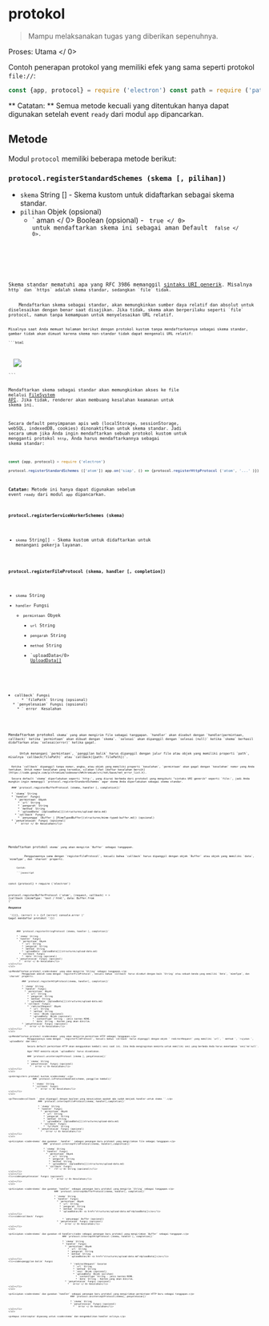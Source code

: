 # protokol

> Mampu melaksanakan tugas yang diberikan sepenuhnya.

Proses:  Utama </ 0></p> 

Contoh penerapan protokol yang memiliki efek yang sama seperti protokol `file://`:

```javascript
const {app, protocol} = require ('electron') const path = require ('path') app.on ('siap', () = & gt; {protocol.registerFileProtocol ('atom', (permintaan, callback) = & gt; {const url = request.url.substr (7) callback ({path: path.normalize (`$ {__ dirname} / $ {url}`)})}, (error) = & gt; {if (error) console.error ('Gagal mendaftar protokol')})})
```

** Catatan: ** Semua metode kecuali yang ditentukan hanya dapat digunakan setelah event ` ready ` dari modul ` app ` dipancarkan.

## Metode

Modul ` protocol ` memiliki beberapa metode berikut:

### `protocol.registerStandardSchemes (skema [, pilihan])`

* ` skema ` String [] - Skema kustom untuk didaftarkan sebagai skema standar.
* `pilihan` Objek (opsional) 
  * ` aman </ 0> Boolean (opsional) - <code> true </ 0> untuk mendaftarkan skema ini sebagai aman Default <code> false </ 0>.</li>
</ul></li>
</ul>

<p>Skema standar mematuhi apa yang RFC 3986 memanggil <a href="https://tools.ietf.org/html/rfc3986#section-3">sintaks URI generik</a>. Misalnya <code>http` dan `https` adalah skema standar, sedangkan `file` tidak.</p> 
    Mendaftarkan skema sebagai standar, akan memungkinkan sumber daya relatif dan absolut untuk diselesaikan dengan benar saat disajikan. Jika tidak, skema akan berperilaku seperti `file` protocol, namun tanpa kemampuan untuk menyelesaikan URL relatif.
    
    Misalnya saat Anda memuat halaman berikut dengan protokol kustom tanpa mendaftarkannya sebagai skema standar, gambar tidak akan dimuat karena skema non-standar tidak dapat mengenali URL relatif:
    
    ```html
<body>
  <img src='test.png'>
</body>
```

Mendaftarkan skema sebagai standar akan memungkinkan akses ke file melalui [FileSystem API](https://developer.mozilla.org/en-US/docs/Web/API/LocalFileSystem). Jika tidak, renderer akan membuang kesalahan keamanan untuk skema ini.

Secara default penyimpanan apis web (localStorage, sessionStorage, webSQL, indexedDB, cookies) dinonaktifkan untuk skema standar. Jadi secara umum jika Anda ingin mendaftarkan sebuah protokol kustom untuk mengganti protokol `http`, Anda harus mendaftarkannya sebagai skema standar:

```javascript
const {app, protocol} = require ('electron') 

protocol.registerStandardSchemes (['atom']) app.on('siap', () => {protocol.registerHttpProtocol ('atom', '...' )})
```

**Catatan:** Metode ini hanya dapat digunakan sebelum event `ready` dari modul `app` dipancarkan.

### `protocol.registerServiceWorkerSchemes (skema)`

* `skema` String[] - Skema kustom untuk didaftarkan untuk menangani pekerja layanan.
### `protocol.registerFileProtocol (skema, handler [, completion])`

* `skema` String
* `handler` Fungsi 
  * `permintaan` Obyek 
    * `url` String
    * `pengarah` String
    * `method` String
    * `uploadData</​​0> <a href="structures/upload-data.md">UploadData[]</a></li>
</ul></li>
<li><code>callback` Fungsi 
      * `filePath` String (opsional)
  * `penyelesaian` Fungsi (opsional) 
    * ` error </ 0> Kesalahan</li>
</ul></li>
</ul>

<p>Mendaftarkan protokol <code>skema` yang akan mengirim file sebagai tanggapan. `handler` akan disebut dengan `handler(permintaan, callback)` ketika `permintaan` akan dibuat dengan `skema`. `selesai` akan dipanggil dengan `selesai (null)` ketika `skema` berhasil didaftarkan atau `selesai(error)` ketika gagal.</p> 
      Untuk menangani `permintaan`, `panggilan balik` harus dipanggil dengan jalur file atau objek yang memiliki properti `path`, misalnya `callback(filePath)` atau `callback({path: filePath})`.
      
      Ketika `callback` dipanggil tanpa nomor, angka, atau objek yang memiliki properti `kesalahan`, `permintaan` akan gagal dengan `kesalahan` nomor yang Anda tentukan. Untuk nomor kesalahan yang tersedia, silakan lihat [daftar kesalahan bersih](https://code.google.com/p/chromium/codesearch#chromium/src/net/base/net_error_list.h).
      
      Secara default `skema` diperlakukan seperti `http:`, yang diurai berbeda dari protokol yang mengikuti "sintaks URI generik" seperti `file:`, jadi Anda mungkin ingin memanggil `protocol.registerStandardSchemes` agar skema Anda diperlakukan sebagai skema standar.
      
      ### `protocol.registerBufferProtocol (skema, handler [, completion])`
      
      * `skema` String
      * `handler` Fungsi 
        * `permintaan` Obyek 
          * `url` String
          * `pengarah` String
          * `method` String
          * `uploadData` [UploadData[]](structures/upload-data.md)
        * `callback` Fungsi 
          * `penyangga` (Buffer | [MimeTypedBuffer](structures/mime-typed-buffer.md)) (opsional)
      * `penyelesaian` Fungsi (opsional) 
        * ` error </ 0> Kesalahan</li>
</ul></li>
</ul>

<p>Mendaftarkan protokol <code>skema` yang akan mengirim `Buffer` sebagai tanggapan.</p> 
          Penggunaannya sama dengan `registerFileProtocol`, kecuali bahwa `callback` harus dipanggil dengan objek `Buffer` atau objek yang memiliki `data`, `mimeType`, dan `charset` properti.
          
          Contoh:
          
          ```javascript
const {protocol} = require ('electron') 

protocol.registerBufferProtocol ('atom', (request, callback) = > {callback ({mimeType: 'text / html', data: Buffer.from ('<h5>Response</h5> ')})}, (error) = > {if (error) console.error (' Gagal mendaftar protokol ')})
```
      
      ### `protocol.registerStringProtocol (skema, handler [, completion])`
      
      * `skema` String
      * `handler` Fungsi 
        * `permintaan` Obyek 
          * `url` String
          * `pengarah` String
          * `method` String
          * `uploadData` [UploadData[]](structures/upload-data.md)
        * `callback` Fungsi 
          * `data` String (opsional)
      * `penyelesaian` Fungsi (opsional) 
        * ` error </ 0> Kesalahan</li>
</ul></li>
</ul>

<p>Mendaftarkan protokol <code>skema` yang akan mengirim `String` sebagai tanggapan.</p> 
          Penggunaan adalah sama dengan `registerFileProtocol`, kecuali bahwa `callback` harus disebut dengan baik `String` atau sebuah benda yang memiliki `Data`, `mimeType`, dan `charset` properti.
          
          ### `protocol.registerHttpProtocol(skema, handler[, completion])`
          
          * `skema` String
          * `handler` Fungsi 
            * `permintaan` Obyek 
              * `url` String
              * `pengarah` String
              * `method` String
              * `uploadData` [UploadData[]](structures/upload-data.md)
            * `callback` Fungsi 
              * `redirectRequest` Obyek 
                * `url` String
                * `method` String
                * `sesi` Objek (opsional)
                * `uploadData` Objek (opsional) 
                  * `contentType` String - jenis konten MIME.
                  * `data` String - Konten yang akan dikirim.
          * `penyelesaian` Fungsi (opsional) 
            * ` error </ 0> Kesalahan</li>
</ul></li>
</ul>

<p>Mendaftarkan protokol <code>skema` yang akan mengirim permintaan HTTP sebagai tanggapan.</p> 
              Penggunaannya sama dengan ` registerFileProtocol`, kecuali bahwa `callback` harus dipanggil dengan objek ` redirectRequest` yang memiliki `url`, ` method `, `rujukan `, `uploadData` dan`sesi`.
              
              Secara default permintaan HTTP akan menggunakan kembali sesi saat ini. Jika Anda menginginkan meminta untuk memiliki sesi yang berbeda Anda harus menetapkan `sesi`ke`null`.
              
              Agar POST meminta objek `uploadData` harus disediakan.
              
              ### `protocol.uninterceptProtocol (skema [, penyelesaian])`
              
              * `skema` String
              * `penyelesaian` Fungsi (opsional) 
                * ` error </ 0> Kesalahan</li>
</ul></li>
</ul>

<p>Unregisters protokol kustom <code>skema`.</p> 
                  ### `protocol.isProtocolHandled(scheme, panggilan kembali)`
                  
                  * `skema` String
                  * `callback` Fungsi 
                    * ` error </ 0> Kesalahan</li>
</ul></li>
</ul>

<p>The<code>callback ` akan dipanggil dengan boolean yang menunjukkan apakah ada sudah menjadi handler untuk skema ``.</p> 
                      ### `protocol.interceptFileProtocol(skema, handler[,completion])`
                      
                      * `skema` String
                      * `handler` Fungsi 
                        * `permintaan` Obyek 
                          * `url` String
                          * `pengarah` String
                          * `method` String
                          * `uploadData` [UploadData[]](structures/upload-data.md)
                        * `callback` Fungsi 
                          * `fullPath` String
                      * `penyelesaian` Fungsi (opsional) 
                        * ` error </ 0> Kesalahan</li>
</ul></li>
</ul>

<p>Sisipkan <code>skema` dan gunakan ` handler ` sebagai penangan baru protokol yang mengirimkan file sebagai tanggapan.</p> 
                          ### `protocol.interceptFileProtocol(skema, handler[,completion])`
                          
                          * `skema` String
                          * `handler` Fungsi 
                            * `permintaan` Obyek 
                              * `url` String
                              * `pengarah` String
                              * `method` String
                              * `uploadData` [UploadData[]](structures/upload-data.md)
                            * `callback` Fungsi 
                              * ` rtf </ 0> String (opsional)</li>
</ul></li>
</ul></li>
<li><code>penyelesaian` Fungsi (opsional) 
                                * ` error </ 0> Kesalahan</li>
</ul></li>
</ul>

<p>Sisipkan <code>skema` dan gunakan `handler` sebagai penangan baru protokol yang mengirim `String` sebagai tanggapan.</p> 
                                  ### `protocol.interceptBufferProtocol(skema, handler[, completion])`
                                  
                                  * `skema` String
                                  * `handler` Fungsi 
                                    * `permintaan` Obyek 
                                      * `url` String
                                      * `pengarah` String
                                      * `method` String
                                      * `uploadData</​​0> <a href="structures/upload-data.md">UploadData[]</a></li>
</ul></li>
<li><code>callback` Fungsi 
                                        * `penyangga` Buffer (opsional)
                                    * `penyelesaian` Fungsi (opsional) 
                                      * ` error </ 0> Kesalahan</li>
</ul></li>
</ul>

<p>Sisipkan <code>skema` dan gunakan <0 handler</code> sebagai penangan baru protokol yang mengirimkan `Buffer` sebagai tanggapan.</p> 
                                        ### `protocol.interceptHttpProtocol (skema, handler [, completion])`
                                        
                                        * `skema` String
                                        * `handler` Fungsi 
                                          * `permintaan` Obyek 
                                            * `url` String
                                            * `pengarah` String
                                            * `method` String
                                            * `uploadData</​​0> <a href="structures/upload-data.md">UploadData[]</a></li>
</ul></li>
<li><code>panggilan balik` Fungsi 
                                              * `redirectRequest` Sasaran 
                                                * `url` String
                                                * `method` String
                                                * `sesi` Objek (opsional)
                                                * `uploadData` Objek (pilihan) 
                                                  * `contentType` String - jenis konten MIME.
                                                  * `data` String - Konten yang akan dikirim.
                                          * `penyelesaian` Fungsi (opsional) 
                                            * ` error </ 0> Kesalahan</li>
</ul></li>
</ul>

<p>Sisipkan <code>skema` dan gunakan `handler` sebagai penangan baru protokol yang mengirimkan permintaan HTTP baru sebagai tanggapan.</p> 
                                              ### `protocol.uninterceptProtocol(skema[, penyelesaian])`
                                              
                                              * `skema` String
                                              * `penyelesaian` Fungsi (opsional) 
                                                * ` error </ 0> Kesalahan</li>
</ul></li>
</ul>

<p>Hapus interceptor dipasang untuk <code>skema` dan mengembalikan handler aslinya.</p>
